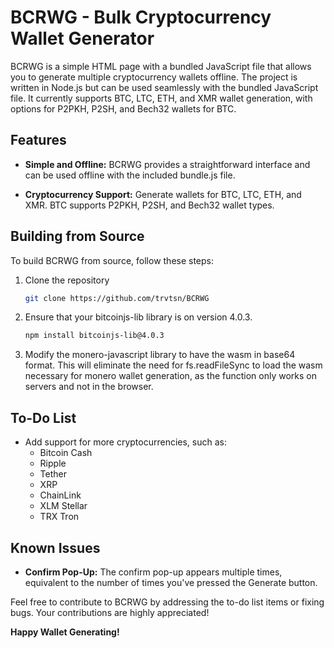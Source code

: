 # BCRWG - Bulk Cryptocurrency Wallet Generator

BCRWG is a simple HTML page with a bundled JavaScript file that allows you to generate multiple cryptocurrency wallets offline. The project is written in Node.js but can be used seamlessly with the bundled JavaScript file. It currently supports BTC, LTC, ETH, and XMR wallet generation, with options for P2PKH, P2SH, and Bech32 wallets for BTC.

## Features

- **Simple and Offline:** BCRWG provides a straightforward interface and can be used offline with the included bundle.js file.

- **Cryptocurrency Support:** Generate wallets for BTC, LTC, ETH, and XMR. BTC supports P2PKH, P2SH, and Bech32 wallet types.

## Building from Source

To build BCRWG from source, follow these steps:

1. Clone the repository
   
   ```bash
   git clone https://github.com/trvtsn/BCRWG

2. Ensure that your bitcoinjs-lib library is on version 4.0.3.
   
   ```bash
   npm install bitcoinjs-lib@4.0.3
   
3. Modify the monero-javascript library to have the wasm in base64 format. This will eliminate the need for fs.readFileSync to load the wasm necessary for monero wallet generation, as the function only works on servers and not in the browser.

## To-Do List

- Add support for more cryptocurrencies, such as:
  - Bitcoin Cash
  - Ripple
  - Tether
  - XRP
  - ChainLink
  - XLM Stellar
  - TRX Tron

## Known Issues

- **Confirm Pop-Up:** The confirm pop-up appears multiple times, equivalent to the number of times you've pressed the Generate button.

Feel free to contribute to BCRWG by addressing the to-do list items or fixing bugs. Your contributions are highly appreciated!

**Happy Wallet Generating!**
